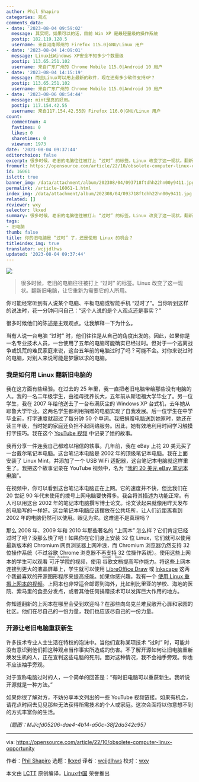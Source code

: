 ```yaml
---
author: Phil Shapiro
categories: 观点
comments_data:
- date: '2023-08-04 09:59:02'
  message: 其实呢，如果可以的话，目前 Win XP 是最轻量级的操作系统
  postip: 182.119.128.5
  username: 来自河南郑州的 Firefox 115.0|GNU/Linux 用户
- date: '2023-08-04 14:09:01'
  message: Linux比Windows XP安全不知多少个数量级
  postip: 113.65.251.102
  username: 来自广东广州的 Chrome Mobile 115.0|Android 10 用户
- date: '2023-08-04 14:15:19'
  message: 而且Linux可以用上最新的软件，现在还有多少软件支持XP？
  postip: 113.65.251.102
  username: 来自广东广州的 Chrome Mobile 115.0|Android 10 用户
- date: '2023-08-06 08:54:44'
  message: mint是真的好用。
  postip: 117.154.42.55
  username: 来自117.154.42.55的 Firefox 116.0|GNU/Linux 用户
count:
  commentnum: 4
  favtimes: 0
  likes: 0
  sharetimes: 0
  viewnum: 1973
date: '2023-08-04 09:37:44'
editorchoice: false
excerpt: 很多时候，老旧的电脑往往被打上 “过时” 的标签。Linux 改变了这一现状。翻新旧电脑，让它重新为需要它的人所用。
fromurl: https://opensource.com/article/22/10/obsolete-computer-linux-opportunity
id: 16061
islctt: true
banner_img: /data/attachment/album/202308/04/093718ftdhh22hn00y9411.jpg
permalink: /article-16061-1.html
index_img: /data/attachment/album/202308/04/093718ftdhh22hn00y9411.jpg.thumb.jpg
related: []
reviewer: wxy
selector: lkxed
summary: 很多时候，老旧的电脑往往被打上 “过时” 的标签。Linux 改变了这一现状。翻新旧电脑，让它重新为需要它的人所用。
tags:
- 旧电脑
thumb: false
title: 你的旧电脑是 “过时” 了，还是使用 Linux 的机会？
titleindex_img: true
translator: wcjjdlhws
updated: '2023-08-04 09:37:44'
---
```


![](/data/attachment/album/202308/04/093718ftdhh22hn00y9411.jpg)



> 
> 很多时候，老旧的电脑往往被打上 “过时” 的标签。Linux 改变了这一现状。翻新旧电脑，让它重新为需要它的人所用。
> 
> 
> 


你可能经常听到有人说某个电脑、平板电脑或智能手机 “过时了”。当你听到这样的说法时，花一分钟问问自己：“这个人说的是个人观点还是事实？”


很多时候他们的陈述是主观观点。让我解释一下为什么。


当有人说一台电脑 “过时” 时，他们往往是从自己的角度出发的。因此，如果你是一名专业技术人员，一台使用了五年的电脑可能确实已经过时。但对于一个逃离战争或饥荒的难民家庭来说，这台五年前的电脑过时了吗？可能不会。对你来说过时的电脑，对别人来说可能是梦寐以求的电脑。


### 我是如何用 Linux 翻新旧电脑的


我在这方面有些经验。在过去的 25 年里，我一直把老旧电脑带给那些没有电脑的人。我的一名二年级学生，由祖母抚养长大，五年前从斯坦福大学毕业了。另一位学生，我在 2007 年给他送去了一台布满灰尘的 Windows XP 台式机，去年她从耶鲁大学毕业。这两名学生都利用捐赠的电脑实现了自我发展。后一位学生在中学毕业前，打字速度就超过了每分钟 50 个单词。我把捐赠电脑送到她家时，她还在读三年级，当时她的家庭还负担不起网络服务。因此，她有效地利用时间学习触摸打字技巧。我在这个 [YouTube 视频](https://www.youtube.com/watch?v=Ao_vOijz14U) 中记录了她的故事。


我再分享一件连我自己都难以相信的轶事。几年前，我在 eBay 上花 20 美元买了一台戴尔笔记本电脑。这台笔记本电脑是 2002 年的顶级笔记本电脑。我在上面安装了 Linux Mint，并添加了一个 USB WiFi 适配器，这台笔记本电脑就这样重生了。我把这个故事记录在 YouTube 视频中，名为 “[我的 20 美元 eBay 笔记本电脑](https://www.youtube.com/watch?v=UZiN6nm-PUU)”。


在视频中，你可以看到这台笔记本电脑正在上网。它的速度并不快，但比我们在 20 世纪 90 年代末使用的拨号上网电脑要快得多。我会将其描述为功能正常。有人可以用这台 2002 年的笔记本电脑撰写博士论文。论文读起来就像用昨天发布的电脑写的一样好。这台笔记本电脑应该摆放在公共场所，让人们近距离看到 2002 年的电脑仍然可以使用。眼见为实。这难道不是真理吗？


那么 2008 年、2009 年和 2010 年那些著名的 “上网本” 怎么样？它们肯定已经过时了吧？没那么快了吧！如果你在它们身上安装 32 位 Linux，它们就可以使用最新版本的 Chromium 网页浏览器上网冲浪，而 Chromium 浏览器仍然支持 32 位操作系统（不过谷歌 Chrome 浏览器不再支持 32 位操作系统）。使用这些上网本的学生可以观看<ruby> 可汗学院 <rt>  Khan Academy </rt></ruby>的视频，使用<ruby> 谷歌文档 <rt>  Google Docs </rt></ruby>提高写作能力。将这些上网本连接到更大的液晶屏幕上，学生就可以使用 [LibreOffice Draw](https://opensource.com/tags/libreoffice) 或 [Inkscape](https://opensource.com/downloads/inkscape-cheat-sheet) 这两个我最喜欢的开源图形程序来提高技能。如果你感兴趣，我有一个 [使用 Linux 重振上网本的视频](https://www.youtube.com/watch?v=GBYEclpvyGQ)。上网本也非常适合邮寄到海外，比如利比里亚的学校、海地的医院、索马里的食品分发点，或者其他任何捐赠技术可以发挥巨大作用的地方。


你知道翻新的上网本在哪里会受到欢迎吗？在那些向乌克兰难民敞开心扉和家园的社区。他们在尽自己的一份力量，我们也应该尽自己的一份力量。


### 开源让老旧电脑重获新生


许多技术专业人士生活在特权的泡沫中。当他们宣称某项技术 “过时” 时，可能并没有意识到他们把这种观点当作事实所造成的伤害。不了解开源如何让旧电脑重新焕发生机的人，正在宣判这些电脑的死刑。面对这种情况，我不会袖手旁观。你也不应该袖手旁观。


对于宣称电脑过时的人，一个简单的回答是：“有时旧电脑可以重获新生。我听说开源就是一种方法。”


如果你很了解对方，不妨分享本文列出的一些 YouTube 视频链接。如果有机会，请花点时间去见见那些无法获得所需技术的个人或家庭。这次会面将以你意想不到的方式丰富你的生活。


*（题图：MJ/cfd05206-dae4-4b14-a50c-38f2da342c95）*




---


via: <https://opensource.com/article/22/10/obsolete-computer-linux-opportunity>


作者：[Phil Shapiro](https://opensource.com/users/pshapiro) 选题：[lkxed](https://github.com/lkxed) 译者：[wcjjdlhws](https://github.com/wcjjdlhws) 校对：[wxy](https://github.com/wxy)


本文由 [LCTT](https://github.com/LCTT/TranslateProject) 原创编译，[Linux中国](https://linux.cn/) 荣誉推出